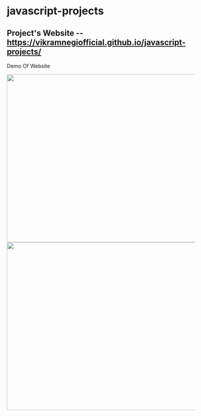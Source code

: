 # javascript-projects
## Project's Website -- https://vikramnegiofficial.github.io/javascript-projects/

Demo Of Website


<img src="https://github.com/vikramnegiofficial/javascript-projects/blob/todo/todo-img/todo.PNG" width="650px" height="450px">
<img src="https://github.com/vikramnegiofficial/javascript-projects/blob/todo/todo-img/todo1.png" width="650px" height="450px">
